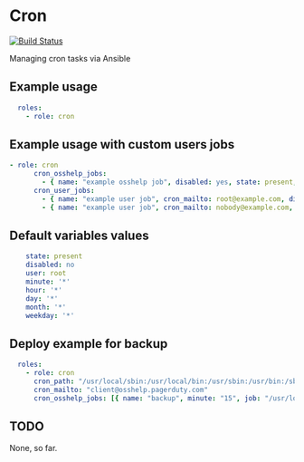 # Cron

[![Build Status](https://drone.osshelp.ru/api/badges/ansible/cron/status.svg)](https://drone.osshelp.ru/ansible/cron)

Managing cron tasks via Ansible

## Example usage

```yaml
  roles:
    - role: cron
```

## Example usage with custom users jobs

```yaml
- role: cron
      cron_osshelp_jobs:
        - { name: "example osshelp job", disabled: yes, state: present, minute: 0, hour: 0, day: 1, month: 1, weekday: 1, user: root, job: "echo hello" }
      cron_user_jobs:
        - { name: "example user job", cron_mailto: root@example.com, diabled: yes, state: present, minute: 0, hour: 0, day: 1, month: 1, weekday: 1, user: root, job: "echo hello" }
        - { name: "example user job", cron_mailto: nobody@example.com, diabled: yes, state: present, minute: 0, hour: 0, day: 1, month: 1, weekday: 1, user: nobody, job: "echo hello" }
```

## Default variables values

```yaml
    state: present
    disabled: no
    user: root
    minute: '*'
    hour: '*'
    day: '*'
    month: '*'
    weekday: '*'
```

## Deploy example for backup

```yaml
  roles:
    - role: cron
      cron_path: "/usr/local/sbin:/usr/local/bin:/usr/sbin:/usr/bin:/sbin:/bin"
      cron_mailto: "client@osshelp.pagerduty.com"
      cron_osshelp_jobs: [{ name: "backup", minute: "15", job: "/usr/local/sbin/custom.backup" }]
```

## TODO

None, so far.
